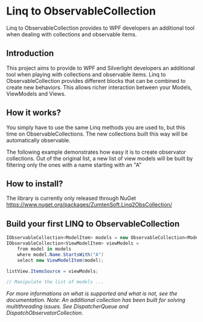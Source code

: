 # Linq to ObservableCollection

Linq to ObservableCollection provides to WPF developers an additional tool when dealing with collections and observable items.


## Introduction

This project aims to provide to WPF and Silverlight developers an additional tool when playing with collections and observable items. Linq to ObservableCollection provides different blocks that can be combined to create new behaviors. This allows richer interaction between your Models, ViewModels and Views.

## How it works?

You simply have to use the same Linq methods you are used to, but this time on ObservableCollections. The new collections built this way will be automatically observable.

The following example demonstrates how easy it is to create observator collections. Out of the original list, a new list of view models will be built by filtering only the ones with a name starting with an "A"


## How to install?

The library is currently only released through NuGet https://www.nuget.org/packages/ZumtenSoft.Linq2ObsCollection/


## Build your first LINQ to ObservableCollection

```csharp
IObservableCollection<ModelItem> models = new ObservableCollection<ModelItem>();
IObservableCollection<ViewModelItem> viewModels =
    from model in models
    where model.Name.StartsWith("A")
    select new ViewModelItem(model);

listView.ItemsSource = viewModels;

// Manipulate the list of models ...
```

_For more informations on what is supported and what is not, see the documentation._
_Note: An additional collection has been built for solving multithreading issues. See DispatcherQueue and DispatchObservatorCollection._